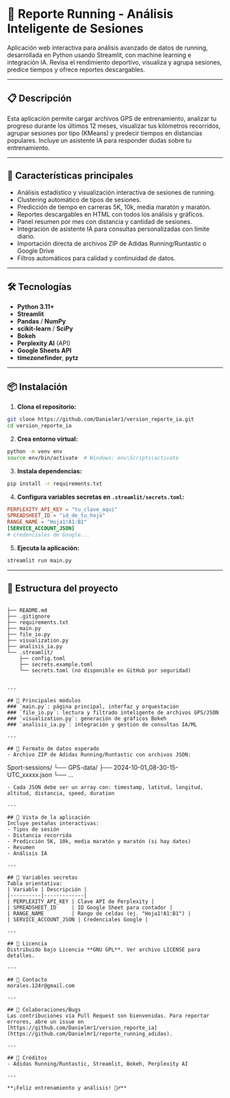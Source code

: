 # 🏃 Reporte Running - Análisis Inteligente de Sesiones

Aplicación web interactiva para análisis avanzado de datos de running, desarrollada en Python usando Streamlit, con machine learning e integración IA. Revisa el rendimiento deportivo, visualiza y agrupa sesiones, predice tiempos y ofrece reportes descargables.


---

## 📋 Descripción

Esta aplicación permite cargar archivos GPS de entrenamiento, analizar tu progreso durante los últimos 12 meses, visualizar tus kilómetros recorridos, agrupar sesiones por tipo (KMeans) y predecir tiempos en distancias populares. Incluye un asistente IA para responder dudas sobre tu entrenamiento.

---

## 🚀 Características principales
- Análisis estadístico y visualización interactiva de sesiones de running.
- Clustering automático de tipos de sesiones.
- Predicción de tiempo en carreras 5K, 10k, media maratón y maratón.
- Reportes descargables en HTML con todos los análisis y gráficos.
- Panel resumen por mes con distancia y cantidad de sesiones.
- Integración de asistente IA para consultas personalizadas con límite diario.
- Importación directa de archivos ZIP de Adidas Running/Runtastic o Google Drive
- Filtros automáticos para calidad y continuidad de datos.


---

## 🛠️ Tecnologías
- **Python 3.11+**
- **Streamlit**
- **Pandas** / **NumPy**
- **scikit-learn** / **SciPy**
- **Bokeh**
- **Perplexity AI** (API)
- **Google Sheets API**
- **timezonefinder**, **pytz**

---

## 📦 Instalación
1. **Clona el repositorio:**
```bash
git clone https://github.com/Danielmr1/version_reporte_ia.git
cd version_reporte_ia
```
2. **Crea entorno virtual:**
```bash
python -m venv env
source env/bin/activate  # Windows: env\Scripts\activate
```
3. **Instala dependencias:**
```bash
pip install -r requirements.txt
```
4. **Configura variables secretas en `.streamlit/secrets.toml`:**
```toml
PERPLEXITY_API_KEY = "tu_clave_aqui"
SPREADSHEET_ID = "id_de_tu_hoja"
RANGE_NAME = "Hoja1!A1:B1"
[SERVICE_ACCOUNT_JSON]
# credenciales de Google...
```
5. **Ejecuta la aplicación:**
```bash
streamlit run main.py
```

---

## 📁 Estructura del proyecto
```

├── README.md
├── .gitignore
├── requirements.txt
├── main.py
├── file_io.py
├── visualization.py
├── analisis_ia.py
└── .streamlit/
    ├── config.toml
    ├── secrets.example.toml
    └── secrets.toml (no disponible en GitHub por seguridad)


---

## 🔧 Principales módulos
### `main.py`: página principal, interfaz y orquestación
### `file_io.py`: lectura y filtrado inteligente de archivos GPS/JSON
### `visualization.py`: generación de gráficos Bokeh
### `analisis_ia.py`: integración y gestión de consultas IA/ML

---

## 🎯 Formato de datos esperado
- Archivo ZIP de Adidas Running/Runtastic con archivos JSON:
```
Sport-sessions/
└── GPS-data/
    ├── 2024-10-01_08-30-15-UTC_xxxxx.json
    └── ...
```
- Cada JSON debe ser un array con: timestamp, latitud, longitud, altitud, distancia, speed, duration

---

## 🎨 Vista de la aplicación
Incluye pestañas interactivas:
- Tipos de sesión
- Distancia recorrida
- Predicción 5K, 10k, media maratón y maratón (si hay datos)
- Resumen
- Análisis IA

---

## 🔐 Variables secretas
Tabla orientativa:
| Variable | Descripción |
|----------|-------------|
| PERPLEXITY_API_KEY | Clave API de Perplexity |
| SPREADSHEET_ID     | ID Google Sheet para contador |
| RANGE_NAME         | Rango de celdas (ej. "Hoja1!A1:B1") |
| SERVICE_ACCOUNT_JSON | Credenciales Google |

---

## 📝 Licencia
Distribuido bajo Licencia **GNU GPL**. Ver archivo LICENSE para detalles.

---

## 👤 Contacto
morales.124r@gmail.com

---

## 🤝 Colaboraciones/Bugs
Las contribuciones vía Pull Request son bienvenidas. Para reportar errores, abre un issue en [https://github.com/Danielmr1/version_reporte_ia](https://github.com/Danielmr1/reporte_running_adidas).

---

## 🙏 Créditos
- Adidas Running/Runtastic, Streamlit, Bokeh, Perplexity AI

---

**¡Feliz entrenamiento y análisis! 🏃‍♂️**
